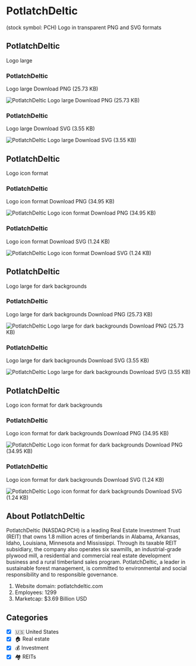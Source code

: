 # PotlatchDeltic
 (stock symbol: PCH) Logo in transparent PNG and SVG formats

## PotlatchDeltic
 Logo large

### PotlatchDeltic
 Logo large Download PNG (25.73 KB)

![PotlatchDeltic
 Logo large Download PNG (25.73 KB)](/img/orig/PCH_BIG-667896b0.png)

### PotlatchDeltic
 Logo large Download SVG (3.55 KB)

![PotlatchDeltic
 Logo large Download SVG (3.55 KB)](/img/orig/PCH_BIG-2444e799.svg)

## PotlatchDeltic
 Logo icon format

### PotlatchDeltic
 Logo icon format Download PNG (34.95 KB)

![PotlatchDeltic
 Logo icon format Download PNG (34.95 KB)](/img/orig/PCH-ce7b124b.png)

### PotlatchDeltic
 Logo icon format Download SVG (1.24 KB)

![PotlatchDeltic
 Logo icon format Download SVG (1.24 KB)](/img/orig/PCH-da855215.svg)

## PotlatchDeltic
 Logo large for dark backgrounds

### PotlatchDeltic
 Logo large for dark backgrounds Download PNG (25.73 KB)

![PotlatchDeltic
 Logo large for dark backgrounds Download PNG (25.73 KB)](/img/orig/PCH_BIG.D-49f040c7.png)

### PotlatchDeltic
 Logo large for dark backgrounds Download SVG (3.55 KB)

![PotlatchDeltic
 Logo large for dark backgrounds Download SVG (3.55 KB)](/img/orig/PCH_BIG.D-337f9812.svg)

## PotlatchDeltic
 Logo icon format for dark backgrounds

### PotlatchDeltic
 Logo icon format for dark backgrounds Download PNG (34.95 KB)

![PotlatchDeltic
 Logo icon format for dark backgrounds Download PNG (34.95 KB)](/img/orig/PCH.D-30d19c2a.png)

### PotlatchDeltic
 Logo icon format for dark backgrounds Download SVG (1.24 KB)

![PotlatchDeltic
 Logo icon format for dark backgrounds Download SVG (1.24 KB)](/img/orig/PCH.D-7bbe8c98.svg)

## About PotlatchDeltic


PotlatchDeltic (NASDAQ:PCH) is a leading Real Estate Investment Trust (REIT) that owns 1.8 million acres of timberlands in Alabama, Arkansas, Idaho, Louisiana, Minnesota and Mississippi. Through its taxable REIT subsidiary, the company also operates six sawmills, an industrial-grade plywood mill, a residential and commercial real estate development business and a rural timberland sales program. PotlatchDeltic, a leader in sustainable forest management, is committed to environmental and social responsibility and to responsible governance.

1. Website domain: potlatchdeltic.com
2. Employees: 1299
3. Marketcap: $3.69 Billion USD


## Categories
- [x] 🇺🇸 United States
- [x] 🏠 Real estate
- [x] 💰 Investment
- [x] 🏘️ REITs
